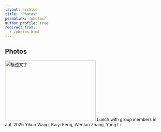 ```yaml
---
layout: archive
title: "Photos"
permalink: /photos/
author_profile: true
redirect_from: 
  - /photos.html
---
```



Photos
-----
<img src="../images/2025_07_08.jpg" alt="描述文字" width="300" height="200">  
Lunch with group members in Jul. 2025  
Yikun Wang, Kaiyi Peng, Wentao Zhang, Yang Li
